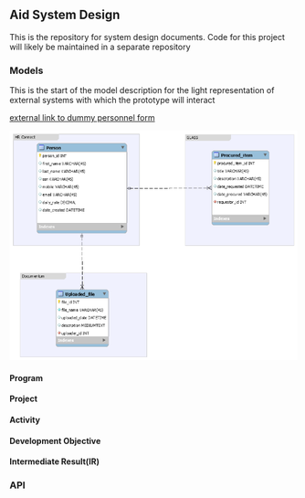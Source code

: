 ## Aid System Design
This is the repository for system design documents. Code for this project will likely be maintained in a separate repository 

### Models
This is the start of the model description for the light representation of external systems with which the prototype will interact 

[external link to dummy personnel form](http://aidproto.s3-website-us-east-1.amazonaws.com/)

![externalSystems](images/externalSystems.png)

#### Program
#### Project
#### Activity
#### Development Objective
#### Intermediate Result(IR)

### API

